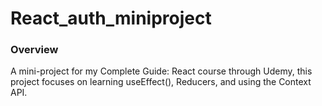 # React_auth_miniproject


### Overview
A mini-project for my Complete Guide: React course through Udemy, this project focuses on learning useEffect(), Reducers, and using the Context API. 
